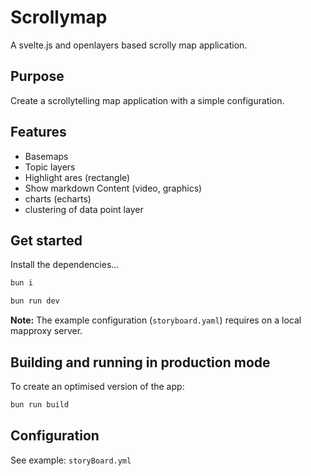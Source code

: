 # Scrollymap

A svelte.js and openlayers based scrolly map application.

## Purpose

Create a scrollytelling map application with a simple configuration.

## Features

- Basemaps
- Topic layers
- Highlight ares (rectangle)
- Show markdown Content (video, graphics)
- charts (echarts)
- clustering of data point layer

## Get started

Install the dependencies...

```bash
bun i
```

```bash
bun run dev
```

**Note:** The example configuration (`storyboard.yaml`) requires on a local mapproxy server.

## Building and running in production mode

To create an optimised version of the app:

```bash
bun run build
```

## Configuration

See example: `storyBoard.yml`
